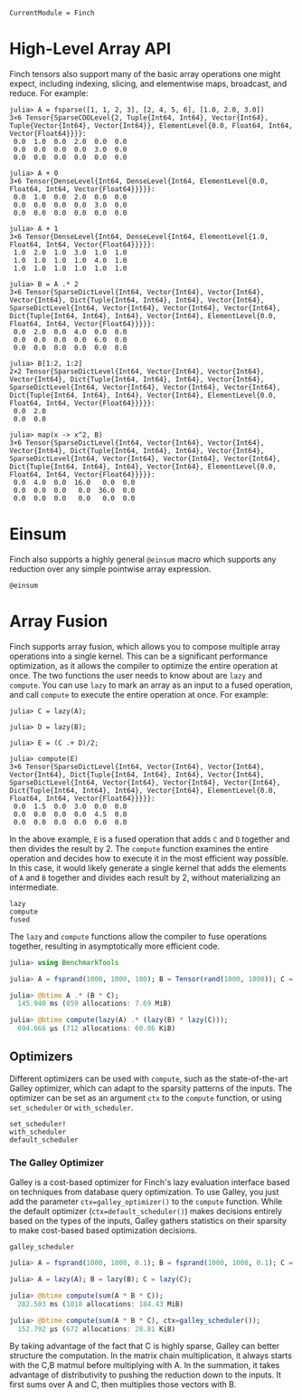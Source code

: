 ```@meta
CurrentModule = Finch
```

# High-Level Array API

Finch tensors also support many of the basic array operations one might expect,
including indexing, slicing, and elementwise maps, broadcast, and reduce.
For example:

```jldoctest example1; setup = :(using Finch)
julia> A = fsparse([1, 1, 2, 3], [2, 4, 5, 6], [1.0, 2.0, 3.0])
3×6 Tensor{SparseCOOLevel{2, Tuple{Int64, Int64}, Vector{Int64}, Tuple{Vector{Int64}, Vector{Int64}}, ElementLevel{0.0, Float64, Int64, Vector{Float64}}}}:
 0.0  1.0  0.0  2.0  0.0  0.0
 0.0  0.0  0.0  0.0  3.0  0.0
 0.0  0.0  0.0  0.0  0.0  0.0

julia> A + 0
3×6 Tensor{DenseLevel{Int64, DenseLevel{Int64, ElementLevel{0.0, Float64, Int64, Vector{Float64}}}}}:
 0.0  1.0  0.0  2.0  0.0  0.0
 0.0  0.0  0.0  0.0  3.0  0.0
 0.0  0.0  0.0  0.0  0.0  0.0

julia> A + 1
3×6 Tensor{DenseLevel{Int64, DenseLevel{Int64, ElementLevel{1.0, Float64, Int64, Vector{Float64}}}}}:
 1.0  2.0  1.0  3.0  1.0  1.0
 1.0  1.0  1.0  1.0  4.0  1.0
 1.0  1.0  1.0  1.0  1.0  1.0

julia> B = A .* 2
3×6 Tensor{SparseDictLevel{Int64, Vector{Int64}, Vector{Int64}, Vector{Int64}, Dict{Tuple{Int64, Int64}, Int64}, Vector{Int64}, SparseDictLevel{Int64, Vector{Int64}, Vector{Int64}, Vector{Int64}, Dict{Tuple{Int64, Int64}, Int64}, Vector{Int64}, ElementLevel{0.0, Float64, Int64, Vector{Float64}}}}}:
 0.0  2.0  0.0  4.0  0.0  0.0
 0.0  0.0  0.0  0.0  6.0  0.0
 0.0  0.0  0.0  0.0  0.0  0.0

julia> B[1:2, 1:2]
2×2 Tensor{SparseDictLevel{Int64, Vector{Int64}, Vector{Int64}, Vector{Int64}, Dict{Tuple{Int64, Int64}, Int64}, Vector{Int64}, SparseDictLevel{Int64, Vector{Int64}, Vector{Int64}, Vector{Int64}, Dict{Tuple{Int64, Int64}, Int64}, Vector{Int64}, ElementLevel{0.0, Float64, Int64, Vector{Float64}}}}}:
 0.0  2.0
 0.0  0.0

julia> map(x -> x^2, B)
3×6 Tensor{SparseDictLevel{Int64, Vector{Int64}, Vector{Int64}, Vector{Int64}, Dict{Tuple{Int64, Int64}, Int64}, Vector{Int64}, SparseDictLevel{Int64, Vector{Int64}, Vector{Int64}, Vector{Int64}, Dict{Tuple{Int64, Int64}, Int64}, Vector{Int64}, ElementLevel{0.0, Float64, Int64, Vector{Float64}}}}}:
 0.0  4.0  0.0  16.0   0.0  0.0
 0.0  0.0  0.0   0.0  36.0  0.0
 0.0  0.0  0.0   0.0   0.0  0.0
```

# Einsum

Finch also supports a highly general `@einsum` macro which supports any reduction over any simple pointwise array expression.

```@docs
@einsum
```

# Array Fusion

Finch supports array fusion, which allows you to compose multiple array operations
into a single kernel. This can be a significant performance optimization, as it
allows the compiler to optimize the entire operation at once. The two functions
the user needs to know about are `lazy` and `compute`. You can use `lazy` to
mark an array as an input to a fused operation, and call `compute` to execute
the entire operation at once. For example:

```jldoctest example1
julia> C = lazy(A);

julia> D = lazy(B);

julia> E = (C .+ D)/2;

julia> compute(E)
3×6 Tensor{SparseDictLevel{Int64, Vector{Int64}, Vector{Int64}, Vector{Int64}, Dict{Tuple{Int64, Int64}, Int64}, Vector{Int64}, SparseDictLevel{Int64, Vector{Int64}, Vector{Int64}, Vector{Int64}, Dict{Tuple{Int64, Int64}, Int64}, Vector{Int64}, ElementLevel{0.0, Float64, Int64, Vector{Float64}}}}}:
 0.0  1.5  0.0  3.0  0.0  0.0
 0.0  0.0  0.0  0.0  4.5  0.0
 0.0  0.0  0.0  0.0  0.0  0.0

```

In the above example, `E` is a fused operation that adds `C` and `D` together
and then divides the result by 2. The `compute` function examines the entire
operation and decides how to execute it in the most efficient way possible.
In this case, it would likely generate a single kernel that adds the elements of `A` and `B`
together and divides each result by 2, without materializing an intermediate.

```@docs
lazy
compute
fused
```

The `lazy` and `compute` functions allow the compiler to fuse operations together, resulting in asymptotically more efficient code.

```julia
julia> using BenchmarkTools

julia> A = fsprand(1000, 1000, 100); B = Tensor(rand(1000, 1000)); C = Tensor(rand(1000, 1000));

julia> @btime A .* (B * C);
  145.940 ms (859 allocations: 7.69 MiB)

julia> @btime compute(lazy(A) .* (lazy(B) * lazy(C)));
  694.666 μs (712 allocations: 60.86 KiB)

```

## Optimizers

Different optimizers can be used with `compute`, such as the state-of-the-art
Galley optimizer, which can adapt to the sparsity patterns of the inputs. The
optimizer can be set as an argument `ctx` to the `compute` function, or using
`set_scheduler` or `with_scheduler`.

```@docs
set_scheduler!
with_scheduler
default_scheduler
```

### The Galley Optimizer

Galley is a cost-based optimizer for Finch's lazy evaluation interface based on techniques from database 
query optimization. To use Galley, you just add the parameter `ctx=galley_optimizer()` to the `compute` 
function. While the default optimizer (`ctx=default_scheduler()`) makes decisions entirely based on
the types of the inputs, Galley gathers statistics on their sparsity to make cost-based based optimization
decisions.

```@docs
galley_scheduler
```

```julia
julia> A = fsprand(1000, 1000, 0.1); B = fsprand(1000, 1000, 0.1); C = fsprand(1000, 1000, 0.0001);

julia> A = lazy(A); B = lazy(B); C = lazy(C);

julia> @btime compute(sum(A * B * C));
  282.503 ms (1018 allocations: 184.43 MiB)

julia> @btime compute(sum(A * B * C), ctx=galley_scheduler());
  152.792 μs (672 allocations: 28.81 KiB)

```

By taking advantage of the fact that C is highly sparse, Galley can better structure the computation. In the matrix chain multiplication,
it always starts with the C,B matmul before multiplying with A. In the summation, it takes advantage of distributivity to pushing the reduction
down to the inputs. It first sums over A and C, then multiplies those vectors with B.